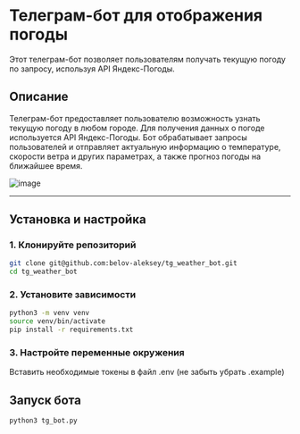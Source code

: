 # Телеграм-бот для отображения погоды

Этот телеграм-бот позволяет пользователям получать текущую погоду по запросу, используя API Яндекс-Погоды.

##  Описание

Телеграм-бот предоставляет пользователю возможность узнать текущую погоду в любом городе. Для получения данных о погоде используется API Яндекс-Погоды. Бот обрабатывает запросы пользователей и отправляет актуальную информацию о температуре, скорости ветра и других параметрах, а также прогноз погоды на ближайшее время.

![image](https://github.com/user-attachments/assets/22f7291c-ac31-4dae-90b4-4f5bde8da471)

---

##  Установка и настройка

### 1. Клонируйте репозиторий
```bash
git clone git@github.com:belov-aleksey/tg_weather_bot.git
cd tg_weather_bot
```

### 2. Установите зависимости
```bash
python3 -m venv venv
source venv/bin/activate
pip install -r requirements.txt
```

### 3. Настройте переменные окружения
Вставить необходимые токены в файл .env (не забыть убрать .example)

##  Запуск бота
```bash
python3 tg_bot.py
```
